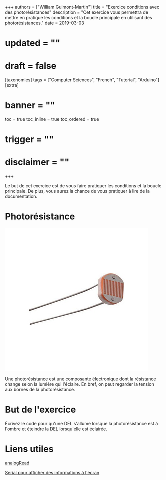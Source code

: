 +++
authors = ["William Guimont-Martin"]
title = "Exercice conditions avec des photorésistances"
description = "Cet exercice vous permettra de mettre en pratique les conditions et la boucle principale en utilisant des photorésistances."
date = 2019-03-03
# updated = ""
# draft = false
[taxonomies]
tags = ["Computer Sciences", "French", "Tutorial", "Arduino"]
[extra]
# banner = ""
toc = true
toc_inline = true
toc_ordered = true
# trigger = ""
# disclaimer = ""
+++

Le but de cet exercice est de vous faire pratiquer les conditions et la boucle principale. De plus, vous aurez la chance de vous pratiquer à lire de la documentation.

# Photorésistance

![Photoresistance](photores.png)

Une photorésistance est une composante électronique dont la résistance change selon la lumière qui l'éclaire. En bref, on peut regarder la tension aux bornes de la photorésistance.

# But de l'exercice

Écrivez le code pour qu'une DEL s'allume lorsque la photorésistance est à l'ombre et éteindre la DEL lorsqu'elle est éclairée.

# Liens utiles

<a class="external" href="https://www.arduino.cc/reference/en/language/functions/analog-io/analogread/" target="_blank">analogRead</a>

<a class="external" href="https://www.arduino.cc/en/Serial/Println" target="_blank">Serial pour afficher des informations à l'écran</a>
